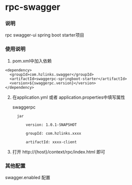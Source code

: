 # rpc-swagger

### 说明

rpc swagger-ui spring boot starter项目


### 使用说明
    
   1. pom.xml中加入依赖

    <dependency>
      <groupId>com.hzlinks.swagger</groupId>
      <artifactId>swaggerpc-springboot-starter</artifactId>
      <version>${swaggerpc.version}</version>
    </dependency>
   
   2. 在application.yml 或者 application.properties中填写属性


        swaggerpc
        
            jar
       
                version: 1.0.1-SNAPSHOT
       
                groupId: com.hzlinks.xxxx
    
                artifactId: xxxx-client


   3. 打开 http://{host}/context/rpc/index.html    即可

### 其他配置
   swagger.enabled 配置 

